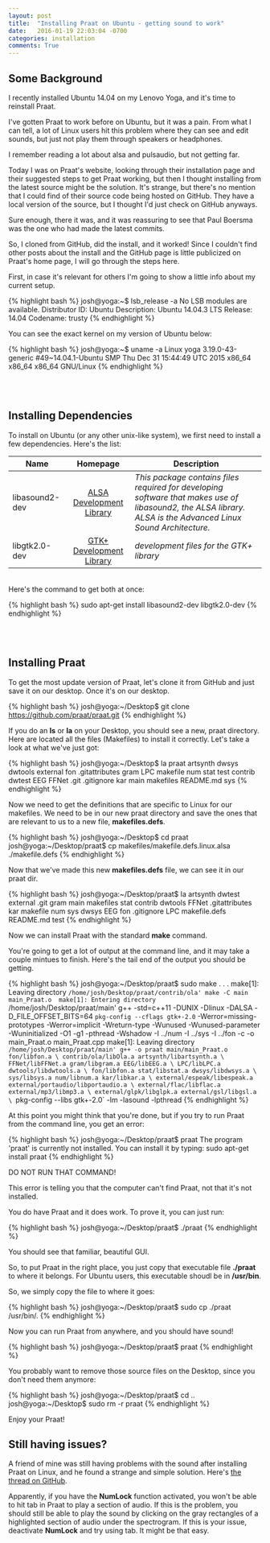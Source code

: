 ```yaml
---
layout: post
title:  "Installing Praat on Ubuntu - getting sound to work"
date:   2016-01-19 22:03:04 -0700
categories: installation
comments: True
---
```


## Some Background

I recently installed Ubuntu 14.04 on my Lenovo Yoga, and it's time to reinstall Praat. 

I've gotten Praat to work before on Ubuntu, but it was a pain. From what I can tell, a lot of Linux users hit this problem where they can see and edit sounds, but just not play them through speakers or headphones. 

I remember reading a lot about alsa and pulsaudio, but not getting far.

Today I was on Praat's website, looking through their installation page and their suggested steps to get Praat working, but then I thought installing from the latest source might be the solution. It's strange, but there's no mention that I could find of their source code being hosted on GitHub. They have a local version of the source, but I thought I'd just check on GitHub anyways. 

Sure enough, there it was, and it was reassuring to see that Paul Boersma was the one who had made the latest commits.

So, I cloned from GitHub, did the install, and it worked! Since I couldn't find other posts about the install and the GitHub page is little publicized on Praat's home page, I will go through the steps here.

First, in case it's relevant for others I'm going to show a little info about my current setup.

{% highlight bash %}
josh@yoga:~$ lsb_release -a
No LSB modules are available.
Distributor ID:	Ubuntu
Description:	Ubuntu 14.04.3 LTS
Release:	14.04
Codename:	trusty
{% endhighlight %}

You can see the exact kernel on my version of Ubuntu below:

{% highlight bash %}
josh@yoga:~$ uname -a
Linux yoga 3.19.0-43-generic #49~14.04.1-Ubuntu SMP Thu Dec 31 15:44:49 UTC 2015 x86_64 x86_64 x86_64 GNU/Linux
{% endhighlight %}

<br />

<br />

## Installing Dependencies

To install on Ubuntu (or any other unix-like system), we first need to install a few dependencies. Here's the list:

| Name       | Homepage   | Description  |
| ------------- |:-------------:| -----|
| libasound2-dev      | [ALSA Development Library][libasound2] | *This package contains files required for developing software that makes use of libasound2, the ALSA library. ALSA is the Advanced Linux Sound Architecture.* | 
| libgtk2.0-dev      | [GTK+ Development Library][libgtk]      |   *development files for the GTK+ library* |


<br />
Here's the command to get both at once:

{% highlight bash %}
sudo apt-get install libasound2-dev libgtk2.0-dev
{% endhighlight %}

<br />

<br />

## Installing Praat

To get the most update version of Praat, let's clone it from GitHub and just save it on our desktop. Once it's on our desktop. 

{% highlight bash %}
josh@yoga:~/Desktop$ git clone https://github.com/praat/praat.git
{% endhighlight %}

If you do an **ls** or **la** on your Desktop, you should see a new, praat directory. Here are located all the files (Makefiles) to install it correctly. Let's take a look at what we've just got:

{% highlight bash %}
josh@yoga:~/Desktop$ la praat
artsynth  dwsys   dwtools  external  fon   .gitattributes  gram  LPC   makefile   num        stat  test
contrib   dwtest  EEG      FFNet     .git  .gitignore      kar   main  makefiles  README.md  sys
{% endhighlight %}

Now we need to get the definitions that are specific to Linux for our makefiles. We need to be in our new praat directory and save the ones that are relevant to us to a new file, **makefiles.defs**.

{% highlight bash %}
josh@yoga:~/Desktop$ cd praat
josh@yoga:~/Desktop/praat$ cp makefiles/makefile.defs.linux.alsa ./makefile.defs
{% endhighlight %}

Now that we've made this new **makefiles.defs** file, we can see it in our praat dir.

{% highlight bash %}
josh@yoga:~/Desktop/praat$ la
artsynth  dwtest   external  .git            gram  main           makefiles  stat
contrib   dwtools  FFNet     .gitattributes  kar   makefile       num        sys
dwsys     EEG      fon       .gitignore      LPC   makefile.defs  README.md  test
{% endhighlight %}

Now we can install Praat with the standard **make** command. 

You're going to get a lot of output at the command line, and it may take a couple mintues to finish. Here's the tail end of the output you should be getting.

{% highlight bash %}
josh@yoga:~/Desktop/praat$ sudo make
                      .
                      .
                      .
make[1]: Leaving directory `/home/josh/Desktop/praat/contrib/ola'
make -C main main_Praat.o 
make[1]: Entering directory `/home/josh/Desktop/praat/main'
g++ -std=c++11 -DUNIX -Dlinux -DALSA -D_FILE_OFFSET_BITS=64 `pkg-config --cflags gtk+-2.0` -Werror=missing-prototypes -Werror=implicit -Wreturn-type -Wunused -Wunused-parameter -Wuninitialized -O1 -g1 -pthread -Wshadow -I ../num -I ../sys -I ../fon  -c -o main_Praat.o main_Praat.cpp
make[1]: Leaving directory `/home/josh/Desktop/praat/main'
g++ -o praat main/main_Praat.o  fon/libfon.a \
		contrib/ola/libOla.a artsynth/libartsynth.a \
		FFNet/libFFNet.a gram/libgram.a EEG/libEEG.a \
		LPC/libLPC.a dwtools/libdwtools.a \
		fon/libfon.a stat/libstat.a dwsys/libdwsys.a \
		sys/libsys.a num/libnum.a kar/libkar.a \
		external/espeak/libespeak.a external/portaudio/libportaudio.a \
		external/flac/libflac.a external/mp3/libmp3.a \
		external/glpk/libglpk.a external/gsl/libgsl.a \
		`pkg-config --libs gtk+-2.0` -lm -lasound -lpthread
{% endhighlight %}

At this point you might think that you're done, but if you try to run Praat from the command line, you get an error:

{% highlight bash %}
josh@yoga:~/Desktop/praat$ praat
The program 'praat' is currently not installed. You can install it by typing:
sudo apt-get install praat
{% endhighlight %}

DO NOT RUN THAT COMMAND! 

This error is telling you that the computer can't find Praat, not that it's not installed.

You do have Praat and it does work. To prove it, you can just run:

{% highlight bash %}
josh@yoga:~/Desktop/praat$ ./praat
{% endhighlight %}

You should see that familiar, beautiful GUI. 

So, to put Praat in the right place, you just copy that executable file **./praat** to where it belongs. For Ubuntu users, this executable shoudl be in **/usr/bin**. 

So, we simply copy the file to where it goes:

{% highlight bash %}
josh@yoga:~/Desktop/praat$ sudo cp ./praat /usr/bin/.
{% endhighlight %}

Now you can run Praat from anywhere, and you should have sound!

{% highlight bash %}
josh@yoga:~/Desktop/praat$ praat
{% endhighlight %}

You probably want to remove those source files on the Desktop, since you don't need them anymore:

{% highlight bash %}
josh@yoga:~/Desktop/praat$ cd ..
josh@yoga:~/Desktop$ sudo rm -r praat
{% endhighlight %}

Enjoy your Praat!

## Still having issues?

A friend of mine was still having problems with the sound after installing Praat on Linux, and he found a strange and simple solution. Here's [the thread on GitHub][issue]. 

Apparently, if you have the **NumLock** function activated, you won't be able to hit tab in Praat to play a section of audio. If this is the problem, you should still be able to play the sound by clicking on the gray rectangles of a highlighted section of audio under the spectrogram. If this is your issue, deactivate **NumLock** and try using tab. It might be that easy.

[libgtk]: http://packages.ubuntu.com/precise/libgtk2.0-dev
[libasound2]: https://packages.debian.org/sid/libasound2-dev
[issue]: https://github.com/praat/praat/issues/161

